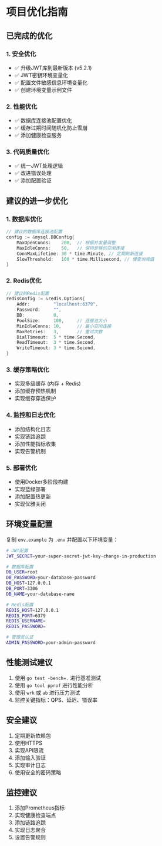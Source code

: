 # 项目优化指南

## 已完成的优化

### 1. 安全优化
- ✅ 升级JWT库到最新版本 (v5.2.1)
- ✅ JWT密钥环境变量化
- ✅ 配置文件敏感信息环境变量化
- ✅ 创建环境变量示例文件

### 2. 性能优化
- ✅ 数据库连接池配置优化
- ✅ 缓存过期时间随机化防止雪崩
- ✅ 添加健康检查服务

### 3. 代码质量优化
- ✅ 统一JWT处理逻辑
- ✅ 改进错误处理
- ✅ 添加配置验证

## 建议的进一步优化

### 1. 数据库优化
```go
// 建议的数据库连接池配置
config := &mysql.DBConfig{
    MaxOpenConns:    200,  // 根据并发量调整
    MaxIdleConns:    50,   // 保持足够的空闲连接
    ConnMaxLifetime: 30 * time.Minute, // 定期刷新连接
    SlowThreshold:   100 * time.Millisecond, // 慢查询阈值
}
```

### 2. Redis优化
```go
// 建议的Redis配置
redisConfig := &redis.Options{
    Addr:         "localhost:6379",
    Password:     "",
    DB:           0,
    PoolSize:     100,     // 连接池大小
    MinIdleConns: 10,      // 最小空闲连接
    MaxRetries:   3,       // 重试次数
    DialTimeout:  5 * time.Second,
    ReadTimeout:  3 * time.Second,
    WriteTimeout: 3 * time.Second,
}
```

### 3. 缓存策略优化
- 实现多级缓存 (内存 + Redis)
- 添加缓存预热机制
- 实现缓存穿透保护

### 4. 监控和日志优化
- 添加结构化日志
- 实现链路追踪
- 添加性能指标收集
- 实现告警机制

### 5. 部署优化
- 使用Docker多阶段构建
- 实现蓝绿部署
- 添加配置热更新
- 实现优雅关闭

## 环境变量配置

复制 `env.example` 为 `.env` 并配置以下环境变量：

```bash
# JWT配置
JWT_SECRET=your-super-secret-jwt-key-change-in-production

# 数据库配置
DB_USER=root
DB_PASSWORD=your-database-password
DB_HOST=127.0.0.1
DB_PORT=3306
DB_NAME=your-database-name

# Redis配置
REDIS_HOST=127.0.0.1
REDIS_PORT=6379
REDIS_USERNAME=
REDIS_PASSWORD=

# 管理员认证
ADMIN_PASSWORD=your-admin-password
```

## 性能测试建议

1. 使用 `go test -bench=.` 进行基准测试
2. 使用 `go tool pprof` 进行性能分析
3. 使用 `wrk` 或 `ab` 进行压力测试
4. 监控关键指标：QPS、延迟、错误率

## 安全建议

1. 定期更新依赖包
2. 使用HTTPS
3. 实现API限流
4. 添加输入验证
5. 实现审计日志
6. 使用安全的密码策略

## 监控建议

1. 添加Prometheus指标
2. 实现健康检查端点
3. 添加链路追踪
4. 实现日志聚合
5. 设置告警规则
